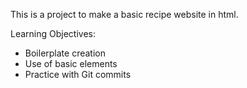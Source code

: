 This is a project to make a basic recipe website in html.

Learning Objectives:

- Boilerplate creation
- Use of basic elements
- Practice with Git commits